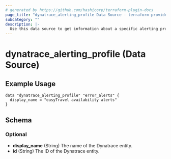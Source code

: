 ```yaml
---
# generated by https://github.com/hashicorp/terraform-plugin-docs
page_title: "dynatrace_alerting_profile Data Source - terraform-provider-dynatrace"
subcategory: ""
description: |-
  Use this data source to get information about a specific alerting profile in dynatrace that already exists
---
```


# dynatrace_alerting_profile (Data Source)

## Example Usage

```hcl
data "dynatrace_alerting_profile" "error_alerts" {
  display_name = "easyTravel availability alerts"
}
```

<!-- schema generated by tfplugindocs -->
## Schema

### Optional

- **display_name** (String) The name of the Dynatrace entity.
- **id** (String) The ID of the Dynatrace entity.

